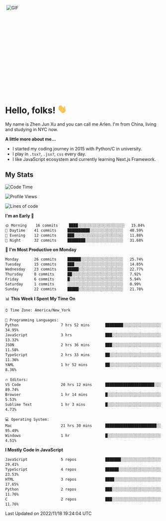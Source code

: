 <img align="right" alt="GIF" src="https://media.giphy.com/media/xUA7bdpLxQhsSQdyog/giphy.gif" width="500" height="320" />

# Hello, folks! <img src="https://raw.githubusercontent.com/arlenxuzj/arlenxuzj/master/assets/wave.gif" width="30px">

My name is Zhen Jun Xu and you can call me Arlen. I'm from China, living and studying in NYC now.

**A little more about me...**

 - I started my coding journey in 2015 with Python/C in university.
 - I play in `.tsx?`, `.jsx?`, `css` every day.
 - I like JavaScript ecosystem and currently learning Next.js Framework.

## My Stats

<!--START_SECTION:waka-->
![Code Time](http://img.shields.io/badge/Code%20Time-2%2C499%20hrs%2015%20mins-blue)

![Profile Views](http://img.shields.io/badge/Profile%20Views-261-blue)

![Lines of code](https://img.shields.io/badge/From%20Hello%20World%20I%27ve%20Written-234%20Thousand%20lines%20of%20code-blue)

**I'm an Early 🐤** 

```text
🌞 Morning    16 commits     ████░░░░░░░░░░░░░░░░░░░░░   15.84% 
🌆 Daytime    41 commits     ██████████░░░░░░░░░░░░░░░   40.59% 
🌃 Evening    12 commits     ███░░░░░░░░░░░░░░░░░░░░░░   11.88% 
🌙 Night      32 commits     ████████░░░░░░░░░░░░░░░░░   31.68%

```
📅 **I'm Most Productive on Monday** 

```text
Monday       26 commits     ██████░░░░░░░░░░░░░░░░░░░   25.74% 
Tuesday      15 commits     ███░░░░░░░░░░░░░░░░░░░░░░   14.85% 
Wednesday    23 commits     █████░░░░░░░░░░░░░░░░░░░░   22.77% 
Thursday     8 commits      ██░░░░░░░░░░░░░░░░░░░░░░░   7.92% 
Friday       6 commits      █░░░░░░░░░░░░░░░░░░░░░░░░   5.94% 
Saturday     1 commits      ░░░░░░░░░░░░░░░░░░░░░░░░░   0.99% 
Sunday       22 commits     █████░░░░░░░░░░░░░░░░░░░░   21.78%

```


📊 **This Week I Spent My Time On** 

```text
⌚︎ Time Zone: America/New_York

💬 Programming Languages: 
Python                   7 hrs 52 mins       ████████░░░░░░░░░░░░░░░░░   34.95% 
JavaScript               3 hrs               ███░░░░░░░░░░░░░░░░░░░░░░   13.32% 
JSON                     2 hrs 36 mins       ███░░░░░░░░░░░░░░░░░░░░░░   11.58% 
TypeScript               2 hrs 33 mins       ██░░░░░░░░░░░░░░░░░░░░░░░   11.36% 
YAML                     1 hr 52 mins        ██░░░░░░░░░░░░░░░░░░░░░░░   8.36%

🔥 Editors: 
VS Code                  20 hrs 12 mins      ██████████████████████░░░   89.74% 
Browser                  1 hr 14 mins        █░░░░░░░░░░░░░░░░░░░░░░░░   5.53% 
Sublime Text             1 hr 3 mins         █░░░░░░░░░░░░░░░░░░░░░░░░   4.73%

💻 Operating System: 
Mac                      21 hrs 30 mins      ███████████████████████░░   95.49% 
Windows                  1 hr                █░░░░░░░░░░░░░░░░░░░░░░░░   4.51%

```

**I Mostly Code in JavaScript** 

```text
JavaScript               5 repos             ███████░░░░░░░░░░░░░░░░░░   29.41% 
TypeScript               4 repos             ██████░░░░░░░░░░░░░░░░░░░   23.53% 
HTML                     3 repos             ████░░░░░░░░░░░░░░░░░░░░░   17.65% 
Python                   2 repos             ███░░░░░░░░░░░░░░░░░░░░░░   11.76% 
C                        2 repos             ███░░░░░░░░░░░░░░░░░░░░░░   11.76%

```



 Last Updated on 2022/11/18 19:24:04 UTC
<!--END_SECTION:waka-->
